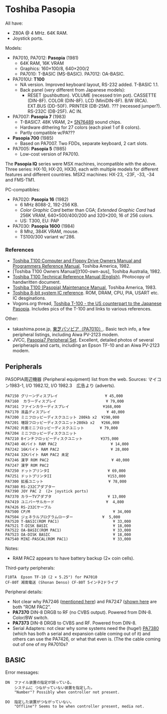 Toshiba Pasopia
===============

All have:
- Z80A @ 4 MHz. 64K RAM.
- Joystick ports.

Models:
- PA7010, PA7012: __Pasopia__ (1981)
  - 64K RAM, 16K VRAM
  - Graphics: 160×100/8, 640×200/2
  - PA7010: T-BASIC (MS-BASIC). PA7012: OA-BASIC.
- PA7010U: __T100__
  - NA version. Improved keyboard layout, RS-232 added. T-BASIC 1.1.
  - Back panel (_very_ different from Japanese models):
    - RESET (pushbutton). VOLUME (recessed trim pot). CASSETTE (DIN-8F).
      COLOR (DIN-8F). LCD (MiniDIN-8F). B/W (RCA). EXT.BUS (DD-50F). PRINTER
      (DB-25M). ??? (recessed jumper?). RS-232C (DB-25F). AC IN.
- PA7007: __Pasopia 7__ (1983)
  - T-BASIC7.  48K VRAM, 2× [SN76489] sound chips.
  - Hardware dithering for 27 colors (each pixel 1 of 8 colors).
  - Partly compatible w/PA???
- __Pasopia 700__ (1985)
  - Based on PA7007. Two FDDs, separate keyboard, 2 cart slots.
- PA7005: __Pasopia 5__ (1985)
  - Low-cost version of PA7010.

The __Pasopia IQ__ series were MSX machines, incompatible with the above.
Three series: HX-10, HX-20, HX30, each with multiple models for different
features and different countries. MSX2 machines: HX-23, -23F, -33, -34 and
FMS-TM1.

PC-compatibles:
- PA7020: __Pasopia 16__ (1982)
   - 6 MHz 8088-2, 192-256 KB.
   - _Color Graphic Card_ better than CGA; _Extended Graphic Card_ had 256K
     VRAM, 640×500/400/200 and 320×200, 16 of 256 colors.
  - US: T300, EU: PAP
- PA7030: __Pasopia 1600__ (1984)
  - 8 Mhz, 384K VRAM, mouse.
  - TS100/300 variant w/'286.

### References

- [Toshiba T100 Computer and Floppy Drive Owners Manual and Programmers
  Reference Manual][t100-own-progref], Toshiba America, 1982.
- [Toshiba T100 Owners Manual][t100-own-aus], Toshiba Australia, 1982.
- [Toshiba T100 Technical Reference Manual (English)][t100-techref].
  Photocopy of handwritten document.
- [Toshiba T100 (Pasopia) Maintenance Manual][t100-maint], Toshiba America,
  1983.
- [Toshiba 8-bit system IC reference][tosh8]. ROM, DRAM, CPU, PIA, USART
  etc. IC desginations.
-  Vogons.org thread, [Toshiba T-100 - the US counterpart to the Japanese
   Pasopia][vog95487]. Includes pics of the T-100 and links to various
   references.

Other:
- takashima.pose.jp, [東芝パソピア（PA7010）][taka]. Basic tech info, a few
  peripheral listings, including Aiwa PV-2123 modem.
- JVCC, [Pasopia7 Peripheral Set][jvcc-348]. Excellent, detailed photos of
  several peripherapls and carts, including an Epson TF-10 and an Aiwa
  PV-2123 modem.


Peripherals
-----------

PASOPIA周辺機器 (Peripheral equipment) list from the web.
Sources: マイコン1983-1, I/O 1982.12, I/O 1982.3　広告より (adverts).

    PA7150 グリーンディスプレイ                     ¥ 45,000
    PA7160  カラーディスプレイ                      ¥ 79,000
    PA7161 ファインカラーディスプレイ               ¥168,000
    PA7170 液晶ディスプレイ                         ¥ 40,000
    PA7200 ミニフロッピーディスクユニット 280kb x2  ¥290,000
    PA7201 増設フロッピーディスクユニット280kb x2   ¥266,000
    PA7202 片面ミニフロッピーディスクユニット       ¥ 79,000
    PA7204 ミニフロッピーディスクユニット
    PA7210 8インチフロッピーディスクユニット        ¥375,000
    PA7240 4Kバイト RAM PAC2                        ¥ 14,000
    PA7242 16Kバイト RAM PAC2                       ¥ 28,000
    PA7244 32Kバイト RAM PAC2 未定
    PA7246 漢字 ROM PAC2                            ¥ 40,000
    PA7247 漢字 ROM PAC2
    PA7250 ドットプリンタI                          ¥ 69,000
    PA7251 ドットプリンタII                         ¥153,000
    PA7300 拡張ユニット                             ¥ 78,000
    PA7380 RS-232Cアダプター
    PA7390 JOY PAC 2  (2× joystick ports)
    PA7370 カラーTVアダプタ                         ¥ 13,000
    PA7419 ユニバーサルカード                       ¥  4,800
    PA7426 RS-232Cケーブル
    PA7500 CP/M                                     ¥ 34,000
    PA7504 ジェネラルプログラムローダー             ¥  5,000
    PA7520 T-BASIC(ROM PAC1)                        ¥ 33,000
    PA7521 T-DISK BASIC                             ¥ 18,000
    PA7522 OA-BASIC(ROM PAC1)                       ¥ 33,000
    PA7523 OA-DISK BASIC                            ¥ 18,000
    PA7540 MINI-PASCAL(ROM PAC1)                    ¥ 33,000

Notes:
- RAM PAC2 appears to have battery backup (2× coin cells).

Third-party peripherals:

    F10TA  Epson TF-10 (2 × 5.25") for PA7010
    CF-80T 湘南電送 (Shonan Denso) CF-80T 5インチ2ドライブ

Peripheral details:
- Not clear why PA7246 ([mentioned here][taka]) and PA7247 ([shown
  here][jvcc-348] are both "ROM PAC2".
- __PA7370__ DIN-8 DRGB to RF (no CVBS output). Powered from DIN-8.
  Color/BW switch.
- __PA7373__ DIN-8 DRGB to CVBS and RF. Powered from DIN-8.
- Serial Adapters: not clear why some systems need the (huge!)
  [PA7380][jvcc-348] (which has both a serial and expansion cable coming
  out of it) and others can use the PA7426, or what that even is. (The the
  cable coming out of one of my PA7010s?



BASIC
-----

Error messages:

    DN  ファイル装置の指定が誤っている。
        システムに つながっていない装置を指定した。
        "Number"? Possibly when controller not present.

    DO  指定した装置がつながっていない。
        "Offline"? Seems to be when controller present, media not.



<!-------------------------------------------------------------------->
[SN76489]: https://en.wikipedia.org/wiki/Texas_Instruments_SN76489

[t100-maint]: https://archive.org/details/toshiba-t-100-maintenance-manual
[t100-own-progref]: https://archive.org/details/toshiba-t-100-manuals/Toshiba%20T100%20Owners%20Manual/
[t100-techref]: https://archive.org/details/toshiba-t-100-tech-ref-eng/
[tosh8]: https://datasheet.datasheetarchive.com/originals/distributors/Datasheets-X2/DSA12010006539.pdf
[vog95487]: https://www.vogons.org/viewtopic.php?f=46&t=95487

[jvcc-348]: https://hachibitto.com/jvcc/articles/view_article.php?id=348
[taka]: https://takashima.pose.jp/computer/PA7010.html
